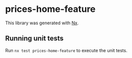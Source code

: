 # prices-home-feature

This library was generated with [Nx](https://nx.dev).

## Running unit tests

Run `nx test prices-home-feature` to execute the unit tests.
